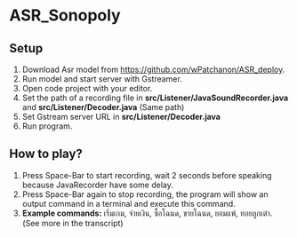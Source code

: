 # ASR_Sonopoly

## Setup
  1. Download Asr model from https://github.com/wPatchanon/ASR_deploy.
  2. Run model and start server with Gstreamer.
  3. Open code project with your editor.
  4. Set the path of a recording file in **src/Listener/JavaSoundRecorder.java** and **src/Listener/Decoder.java** (Same path)
  5. Set Gstream server URL in **src/Listener/Decoder.java**
  6. Run program.

## How to play?
  1. Press Space-Bar to start recording, wait 2 seconds before speaking because JavaRecorder have some delay.
  2. Press Space-Bar again to stop recording, the program will show an output command in a terminal and execute this command.
  3. **Example commands:** เริ่มเกม, จ่ายเงิน, ซื้อโฉนด, ขายโฉนด, ยอมแพ้, ทอยลูกเต๋า. (See more in the transcript)
